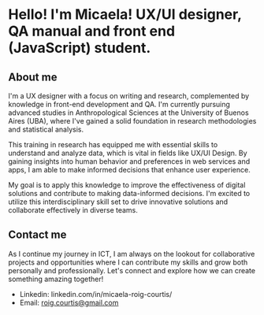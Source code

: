 # Hello! I'm Micaela! UX/UI designer, QA manual and front end (JavaScript) student.
## About me
I'm a UX designer with a focus on writing and research, complemented by knowledge in front-end development and QA. I'm currently pursuing advanced studies in Anthropological Sciences at the University of Buenos Aires (UBA), where I've gained a solid foundation in research methodologies and statistical analysis.

This training in research has equipped me with essential skills to understand and analyze data, which is vital in fields like UX/UI Design. By gaining insights into human behavior and preferences in web services and apps, I am able to make informed decisions that enhance user experience.
 
My goal is to apply this knowledge to improve the effectiveness of digital solutions and contribute to making data-informed decisions. I'm excited to utilize this interdisciplinary skill set to drive innovative solutions and collaborate effectively in diverse teams.

## Contact me
As I continue my journey in ICT, I am always on the lookout for collaborative projects and opportunities where I can contribute my skills and grow both personally and professionally. Let's connect and explore how we can create something amazing together!

- Linkedin: linkedin.com/in/micaela-roig-courtis/
- Email: roig.courtis@gmail.com
